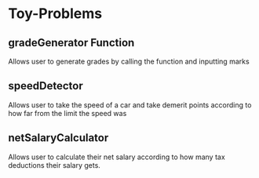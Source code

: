 # Toy-Problems

## gradeGenerator Function

Allows user to generate grades by calling the function and inputting marks

## speedDetector

Allows user to take the speed of a car and take demerit points according to how far from the limit the speed was

## netSalaryCalculator

Allows user to calculate their net salary according to how many tax deductions their salary gets.
